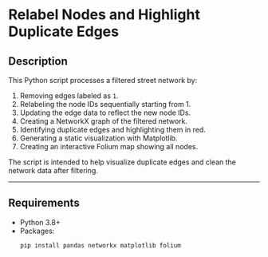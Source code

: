 # Relabel Nodes and Highlight Duplicate Edges

## Description
This Python script processes a filtered street network by:

1. Removing edges labeled as `1`.
2. Relabeling the node IDs sequentially starting from 1.
3. Updating the edge data to reflect the new node IDs.
4. Creating a NetworkX graph of the filtered network.
5. Identifying duplicate edges and highlighting them in red.
6. Generating a static visualization with Matplotlib.
7. Creating an interactive Folium map showing all nodes.

The script is intended to help visualize duplicate edges and clean the network data after filtering.

---

## Requirements

- Python 3.8+
- Packages:
  ```bash
  pip install pandas networkx matplotlib folium
